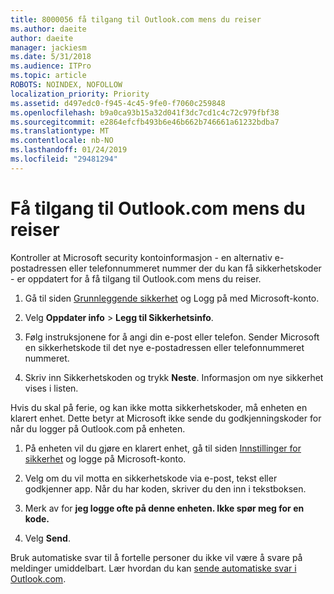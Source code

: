 ```yaml
---
title: 8000056 få tilgang til Outlook.com mens du reiser
ms.author: daeite
author: daeite
manager: jackiesm
ms.date: 5/31/2018
ms.audience: ITPro
ms.topic: article
ROBOTS: NOINDEX, NOFOLLOW
localization_priority: Priority
ms.assetid: d497edc0-f945-4c45-9fe0-f7060c259848
ms.openlocfilehash: b9a0ca93b15a32d041f3dc7cd1c4c72c979fbf38
ms.sourcegitcommit: e2864efcfb493b6e46b662b746661a61232bdba7
ms.translationtype: MT
ms.contentlocale: nb-NO
ms.lasthandoff: 01/24/2019
ms.locfileid: "29481294"
---
```

# <a name="how-to-access-outlookcom-while-traveling"></a>Få tilgang til Outlook.com mens du reiser

Kontroller at Microsoft security kontoinformasjon - en alternativ e-postadressen eller telefonnummeret nummer der du kan få sikkerhetskoder - er oppdatert for å få tilgang til Outlook.com mens du reiser.
  
1. Gå til siden [Grunnleggende sikkerhet](https://go.microsoft.com/fwlink/p/?linkid=842325) og Logg på med Microsoft-konto. 
    
2. Velg **Oppdater info** \> **Legg til Sikkerhetsinfo**. 
    
3. Følg instruksjonene for å angi din e-post eller telefon. Sender Microsoft en sikkerhetskode til det nye e-postadressen eller telefonnummeret nummeret.
    
4. Skriv inn Sikkerhetskoden og trykk **Neste**. Informasjon om nye sikkerhet vises i listen. 
    
Hvis du skal på ferie, og kan ikke motta sikkerhetskoder, må enheten en klarert enhet. Dette betyr at Microsoft ikke sende du godkjenningskoder for når du logger på Outlook.com på enheten.
  
1. På enheten vil du gjøre en klarert enhet, gå til siden [Innstillinger for sikkerhet](https://go.microsoft.com/fwlink/p/?linkid=2002000&amp;clcid=0x409) og logge på Microsoft-konto. 
    
2. Velg om du vil motta en sikkerhetskode via e-post, tekst eller godkjenner app. Når du har koden, skriver du den inn i tekstboksen.
    
3. Merk av for **jeg logge ofte på denne enheten. Ikke spør meg for en kode.**
    
4. Velg **Send**. 
    
Bruk automatiske svar til å fortelle personer du ikke vil være å svare på meldinger umiddelbart. Lær hvordan du kan [sende automatiske svar i Outlook.com](https://go.microsoft.com/fwlink/p/?linkid=2002100&amp;clcid=0x409).
  


